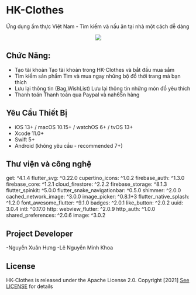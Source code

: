 # HK-Clothes

Ứng dụng ẩm thực Việt Nam - Tìm kiếm và nấu ăn tại nhà một cách dễ dàng

<center>
<img src="assets/icons/icon.png"/>
</center>


## Chức Năng: 

- Tạo tài khoản
Tạo tài khoản trong HK-Clothes và bắt đầu mua sắm
- Tìm kiếm sản phẩm
Tìm và mua ngay những bộ đồ thời trang mà bạn thích
- Lưu lại thông tin (Bag,WishList)
Lưu lại thông tin những món đồ yêu thích
- Thanh toán 
Thanh toán qua Paypal và nah65n hàng


## Yêu Cầu Thiết Bị

- iOS 13+ / macOS 10.15+ / watchOS 6+ / tvOS 13+
- Xcode 11.0+
- Swift 5+
- Android (không yêu cầu - recommended 7+)

## Thư viện và công nghệ

get: ^4.1.4
flutter_svg: ^0.22.0
cupertino_icons: ^1.0.2
firebase_auth: ^1.3.0
firebase_core: ^1.2.1
cloud_firestore: ^2.2.2
firebase_storage: ^8.1.3
flutter_spinkit: ^5.0.0
flutter_snake_navigationbar: ^0.5.0
shimmer: ^2.0.0
cached_network_image: ^3.0.0
image_picker: ^0.8.1+3
flutter_native_splash: ^1.2.0 
font_awesome_flutter: ^9.1.0
badges: ^2.0.1
like_button: ^2.0.2
uuid: 3.0.4
intl: ^0.17.0
http:
webview_flutter: ^2.0.9
http_auth: ^1.0.0
shared_preferences: ^2.0.6
image: ^3.0.2


## Project Developer

-Nguyễn Xuân Hưng
-Lê Nguyễn Minh Khoa

## License

HK-Clothes is released under the Apache License 2.0. Copyright [2021] [See LICENSE](https://github.com/hidenxtt2001/hk-clothes/blob/master/LICENSE) for details



